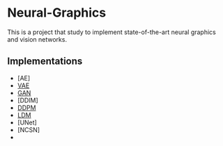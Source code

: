 # Neural-Graphics
This is a project that study to implement state-of-the-art neural graphics and vision networks.  

## Implementations
- [AE]
- [VAE](https://arxiv.org/abs/1312.6114)
- [GAN](https://arxiv.org/abs/1406.2661)
- [DDIM]
- [DDPM](https://arxiv.org/abs/2006.11239)
- [LDM](https://arxiv.org/abs/2112.10752)
- [UNet]
- [NCSN]
- 
